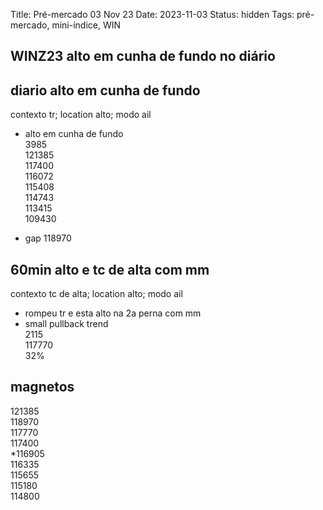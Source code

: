 Title: Pré-mercado 03 Nov 23
Date: 2023-11-03
Status: hidden
Tags: pré-mercado, mini-índice, WIN

## WINZ23  alto em cunha de fundo no diário

## diario   alto em cunha de fundo  
contexto tr; location alto; modo ail  

* alto em cunha de fundo  
3985  
121385  
117400  
116072  
115408  
114743  
113415    
109430  

* gap 118970  


## 60min  alto e tc de alta com mm  
contexto tc de alta; location alto; modo ail  

* rompeu tr e esta alto na 2a perna com mm  
* small pullback trend  
2115  
117770  
32%  

## magnetos  
121385  
118970  
117770    
117400  
*116905  
116335  
115655  
115180  
114800  
